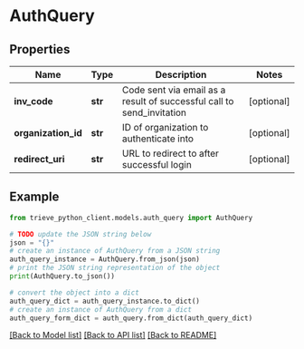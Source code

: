 # AuthQuery


## Properties

Name | Type | Description | Notes
------------ | ------------- | ------------- | -------------
**inv_code** | **str** | Code sent via email as a result of successful call to send_invitation | [optional] 
**organization_id** | **str** | ID of organization to authenticate into | [optional] 
**redirect_uri** | **str** | URL to redirect to after successful login | [optional] 

## Example

```python
from trieve_python_client.models.auth_query import AuthQuery

# TODO update the JSON string below
json = "{}"
# create an instance of AuthQuery from a JSON string
auth_query_instance = AuthQuery.from_json(json)
# print the JSON string representation of the object
print(AuthQuery.to_json())

# convert the object into a dict
auth_query_dict = auth_query_instance.to_dict()
# create an instance of AuthQuery from a dict
auth_query_form_dict = auth_query.from_dict(auth_query_dict)
```
[[Back to Model list]](../README.md#documentation-for-models) [[Back to API list]](../README.md#documentation-for-api-endpoints) [[Back to README]](../README.md)


